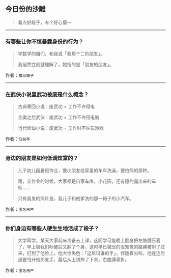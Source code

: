 ## 今日份的沙雕

> 看点好段子，有个好心情～


 
---

### 有哪些让你不慎暴露身份的行为？

> 学数学的姐们，和我说「我那个二阶朋友」。
> 
> 我居然立刻就理解了，她指的是「朋友的朋友」。


作者：`猫三娘子`

---

### 在武侠小说里武功被废是什么概念？

> 古典章回小说：废武功 = 工作不许用电
> 
> 金庸之后武侠：废武功 = 工作不许用电脑
> 
> 当代修仙小说：废武功 = 工作时不许玩游戏


作者：`马前卒`

---

### 身边的朋友是如何低调炫富的？

> 儿子幼儿园暑假作业，要小朋友给家里的车车洗澡，要拍照的那种。
> 
> 嗯，交作业的时候，大家都是自家车库，小花园，还有隐约露出来的车标……
> 
> 只有我发的照片是，我儿子和他爹洗的那一箱子的小汽车。


作者：`匿名用户`

---

### 你们身边有哪些人硬生生地活成了段子？

> 大学同学。某天大家起床准备去上课，这同学可能晚上翻身把左胳膊压着了，早上被我们吵醒后又翻了个身，这时早已被压的没知觉的胳膊被带了过来，打到了他脸上。他大惊失色：「这尼玛谁的手」，伴随着尖叫，他连连后退要甩开他那支手，最后从上铺摔了下来，右胳膊骨折。


作者：`匿名用户`